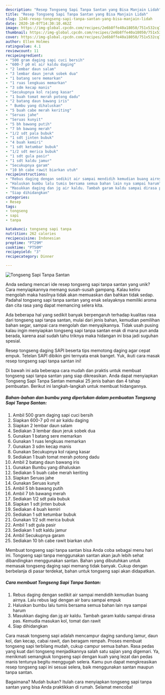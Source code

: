 ```yaml
---
description: "Resep Tongseng Sapi Tanpa Santan yang Bisa Manjain Lidah"
title: "Resep Tongseng Sapi Tanpa Santan yang Bisa Manjain Lidah"
slug: 1248-resep-tongseng-sapi-tanpa-santan-yang-bisa-manjain-lidah
date: 2020-10-07T14:30:10.462Z
image: https://img-global.cpcdn.com/recipes/2e6b8ffe40a18050/751x532cq70/tongseng-sapi-tanpa-santan-foto-resep-utama.jpg
thumbnail: https://img-global.cpcdn.com/recipes/2e6b8ffe40a18050/751x532cq70/tongseng-sapi-tanpa-santan-foto-resep-utama.jpg
cover: https://img-global.cpcdn.com/recipes/2e6b8ffe40a18050/751x532cq70/tongseng-sapi-tanpa-santan-foto-resep-utama.jpg
author: Ellen Holmes
ratingvalue: 4.1
reviewcount: 11
recipeingredient:
- "500 gram daging sapi cuci bersih"
- "600-7 p0 ml air kaldu daging"
- "2 lembar daun salam"
- "3 lembar daun jeruk sobek dua"
- "1 batang sere memarkan"
- "1 ruas lengkuas memarkan"
- "3 sdm kecap manis"
- "Secukupnya kol rajang kasar"
- "1 buah tomat merah potong dadu"
- "2 batang daun bawang iris"
- " Bumbu yang dihaluskan"
- "5 buah cabe merah keriting"
- "Seruas jahe"
- "Seruas kunyit"
- "5 bh bawang putih"
- "7 bh bawang merah"
- "1/2 sdt pala bubuk"
- "1 sdt jinten bubuk"
- "4 buah kemiri"
- "1 sdt ketumbar bubuk"
- "1/2 sdt merica bubuk"
- "1 sdt gula pasir"
- "1 sdt kaldu jamur"
- "Secukupnya garam"
- "10 bh cabe rawit biarkan utuh"
recipeinstructions:
- "Rebus daging dengan sedikit air sampai mendidih kemudian buang airnya. Lalu rebus lagi dengan air baru sampai empuk"
- "Haluskan bumbu lalu tumis bersama semua bahan lain nya sampai harum"
- "Masukkan daging dan jg air kaldu. Tambah garam kaldu sampai dirasa pas. Kemudia masukan kol, tomat dan rawit"
- "Siap dihidangkan"
categories:
- Resep
tags:
- tongseng
- sapi
- tanpa

katakunci: tongseng sapi tanpa 
nutrition: 262 calories
recipecuisine: Indonesian
preptime: "PT29M"
cooktime: "PT50M"
recipeyield: "3"
recipecategory: Dinner

---
```



![Tongseng Sapi Tanpa Santan](https://img-global.cpcdn.com/recipes/2e6b8ffe40a18050/751x532cq70/tongseng-sapi-tanpa-santan-foto-resep-utama.jpg)

Anda sedang mencari ide resep tongseng sapi tanpa santan yang unik? Cara menyiapkannya memang susah-susah gampang. Kalau keliru mengolah maka hasilnya tidak akan memuaskan dan bahkan tidak sedap. Padahal tongseng sapi tanpa santan yang enak selayaknya memiliki aroma dan cita rasa yang dapat memancing selera kita.

Ada beberapa hal yang sedikit banyak berpengaruh terhadap kualitas rasa dari tongseng sapi tanpa santan, mulai dari jenis bahan, kemudian pemilihan bahan segar, sampai cara mengolah dan menyajikannya. Tidak usah pusing kalau ingin menyiapkan tongseng sapi tanpa santan enak di mana pun anda berada, karena asal sudah tahu triknya maka hidangan ini bisa jadi suguhan spesial.

Resep tongseng daging SAPI beserta tips memotong daging agar cepat empuk. Tetelan SAPI dibikin gini ternyata enak banget. Yuk, ikuti cara masak resep tongseng sapi tanpa santan ini!


Di bawah ini ada beberapa cara mudah dan praktis untuk membuat tongseng sapi tanpa santan yang siap dikreasikan. Anda dapat menyiapkan Tongseng Sapi Tanpa Santan memakai 25 jenis bahan dan 4 tahap pembuatan. Berikut ini langkah-langkah untuk membuat hidangannya.

<!--inarticleads1-->

##### Bahan-bahan dan bumbu yang diperlukan dalam pembuatan Tongseng Sapi Tanpa Santan:

1. Ambil 500 gram daging sapi cuci bersih
1. Siapkan 600-7 p0 ml air kaldu daging
1. Siapkan 2 lembar daun salam
1. Sediakan 3 lembar daun jeruk sobek dua
1. Gunakan 1 batang sere memarkan
1. Gunakan 1 ruas lengkuas memarkan
1. Gunakan 3 sdm kecap manis
1. Gunakan Secukupnya kol rajang kasar
1. Sediakan 1 buah tomat merah potong dadu
1. Ambil 2 batang daun bawang iris
1. Gunakan  Bumbu yang dihaluskan
1. Sediakan 5 buah cabe merah keriting
1. Siapkan Seruas jahe
1. Gunakan Seruas kunyit
1. Ambil 5 bh bawang putih
1. Ambil 7 bh bawang merah
1. Sediakan 1/2 sdt pala bubuk
1. Siapkan 1 sdt jinten bubuk
1. Sediakan 4 buah kemiri
1. Sediakan 1 sdt ketumbar bubuk
1. Gunakan 1/2 sdt merica bubuk
1. Ambil 1 sdt gula pasir
1. Sediakan 1 sdt kaldu jamur
1. Ambil Secukupnya garam
1. Sediakan 10 bh cabe rawit biarkan utuh


Membuat tongseng sapi tanpa santan bisa Anda coba sebagai menu hari ini. Tongseng sapi tanpa menggunakan santan akan jauh lebih sehat dibandingkan menggunakan santan. Bahan yang dibutuhkan untuk memasak tongseng daging sapi memang tidak banyak. Cukup dengan berbelanja di pasar terdekat, bahan untuk tongseng sapi akan didapatkan. 

<!--inarticleads2-->

##### Cara membuat Tongseng Sapi Tanpa Santan:

1. Rebus daging dengan sedikit air sampai mendidih kemudian buang airnya. Lalu rebus lagi dengan air baru sampai empuk
1. Haluskan bumbu lalu tumis bersama semua bahan lain nya sampai harum
1. Masukkan daging dan jg air kaldu. Tambah garam kaldu sampai dirasa pas. Kemudia masukan kol, tomat dan rawit
1. Siap dihidangkan


Cara masak tongseng sapi adalah mencampur daging sandung lamur, daun kol, dan kecap, cabai rawit, dan beragam rempah. Proses membuat tongseng sapi terbilang mudah, cukup campur semua bahan. Rasa pedas yang kuat dari tongseng menjadikannya salah satu sajian yang digemari. Ya, menikmati semangkuk tongseng sapi dengan kuah yang lezat dan pedas manis tentunya begitu menggugah selera. Kamu pun dapat mengkreasikan resep tongseng sapi ini sesuai selera, baik menggunakan santan maupun tanpa santan. 

Bagaimana? Mudah bukan? Itulah cara menyiapkan tongseng sapi tanpa santan yang bisa Anda praktikkan di rumah. Selamat mencoba!
